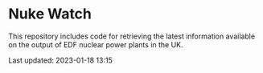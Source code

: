 # Nuke Watch

This repository includes code for retrieving the latest information available on the output of EDF nuclear power plants in the UK.

Last updated: 2023-01-18 13:15